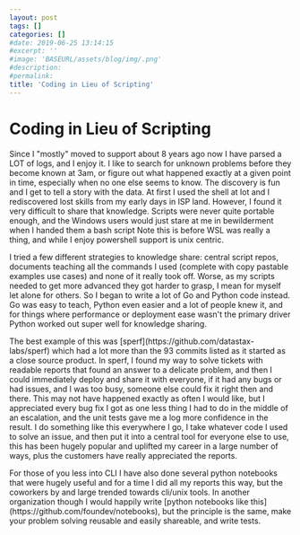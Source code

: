 ```yaml
---
layout: post
tags: []
categories: []
#date: 2019-06-25 13:14:15
#excerpt: ''
#image: 'BASEURL/assets/blog/img/.png'
#description:
#permalink:
title: 'Coding in Lieu of Scripting'
---
```


<h1>Coding in Lieu of Scripting</h1>

<p>
Since I "mostly" moved to support about 8 years ago now I have parsed a LOT of logs, and I enjoy it.
  I like to search for unknown problems before they become known at 3am, or figure out what happened exactly at
a given point in time, especially when no one else seems to know. The discovery is fun and I get to tell a
  story with the data. At first I used the shell at lot and I rediscovered lost skills from my early days
  in ISP land. However, I found it very difficult to share that knowledge. Scripts were never quite portable
  enough, and the Windows users would just stare at me in bewilderment when I handed them a bash script 
  Note this is before WSL was really a thing, and while I enjoy powershell support is unix centric.
</p>

<p>
  I tried a few different strategies to knowledge share: central script repos, documents teaching all the 
  commands I used (complete with copy pastable examples use cases) and none of it really took off. Worse,
  as my scripts needed to get more advanced they got harder to grasp, I mean for myself let alone for
  others. So I began to write a lot of Go and Python code instead. Go was easy to teach,
  Python even easier and a lot of people knew it, and for things where performance or deployment
  ease wasn't the primary driver Python worked out super well for knowledge sharing.
</p>

<p>
  The best example of this was [sperf](https://github.com/datastax-labs/sperf) which had a lot more than the 
  93 commits listed as it started as a close source product. In sperf, I found my
  way to solve tickets with readable reports that found an answer to a delicate problem, and then I could 
  immediately deploy and share it with everyone, if it had any bugs or had issues, and I was too busy,
  someone else could fix it right then and there. This may not have happened exactly as often I would like,
  but I appreciated every bug fix I got as one less thing I had to do in 
  the middle of an escalation, and the unit tests gave me a log more confidence in the result. I do something
  like this everywhere I go, I take whatever code I used to solve an issue, and then put it into a central tool
  for everyone else to use, this has been hugely popular and uplifted my career in a large number of ways, plus the
  customers have really appreciated the reports.
</p> 

<p>
  For those of you less into CLI I have also done several python notebooks that were hugely useful and for a time I did
  all my reports this way, but the coworkers by and large trended towards cli/unix tools. In another organization though I would
  happily write [python notebooks like this](https://github.com/foundev/notebooks), but the principle is the same, make your problem solving reusable
  and easily shareable, and write tests.
 </p>
